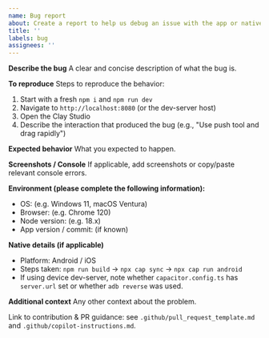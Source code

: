 ```yaml
---
name: Bug report
about: Create a report to help us debug an issue with the app or native builds
title: ''
labels: bug
assignees: ''
---
```


**Describe the bug**
A clear and concise description of what the bug is.

**To reproduce**
Steps to reproduce the behavior:
1. Start with a fresh `npm i` and `npm run dev`
2. Navigate to `http://localhost:8080` (or the dev-server host)
3. Open the Clay Studio
4. Describe the interaction that produced the bug (e.g., "Use push tool and drag rapidly")

**Expected behavior**
What you expected to happen.

**Screenshots / Console**
If applicable, add screenshots or copy/paste relevant console errors.

**Environment (please complete the following information):**
- OS: (e.g. Windows 11, macOS Ventura)
- Browser: (e.g. Chrome 120)
- Node version: (e.g. 18.x)
- App version / commit: (if known)

**Native details (if applicable)**
- Platform: Android / iOS
- Steps taken: `npm run build` -> `npx cap sync` -> `npx cap run android`
- If using device dev-server, note whether `capacitor.config.ts` has `server.url` set or whether `adb reverse` was used.

**Additional context**
Any other context about the problem.

Link to contribution & PR guidance: see `.github/pull_request_template.md` and `.github/copilot-instructions.md`.
